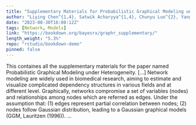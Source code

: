 ```yaml
---
title: "Supplementary Materials for Probabilistic Graphical Modeling under Heterogeneity"
author: "Liying Chen^{1,4}, Satwik Acharyya^{1,4}, Chunyu Luo^{2}, Yang Ni^3 and Veerabhadran Baladandayuthapani^{1,5}"
date: "2023-08-30T16:08:12Z"
tags: [Network, Models]
link: "https://bookdown.org/bayesrx/graphr_supplementary/"
length_weight: "5.3%"
repo: "rstudio/bookdown-demo"
pinned: false
---
```


This containes all the supplementary materials for the paper named Probabilistic Graphical Modeling under Heterogeneity. [...] Network modeling are widely used in biomedical research, aiming to estimate and visualize complicated dependency structures in various fields and at different level. Graphically, networks compromise a set of variables (nodes) and relationships among nodes which are referred as edges. Under the assumption that: (1) edges represent partial correlation between nodes; (2) nodes follow Gaussian distribution, leading to a Gaussian graphical models (GGM, Lauritzen (1996)). ...
